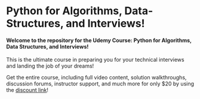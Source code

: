# Python for Algorithms, Data-Structures, and Interviews!
#### Welcome to the repository for the Udemy Course: Python for Algorithms, Data Structures, and Interviews!

This is the ultimate course in preparing you for your technical interviews and landing the job of your dreams!

Get the entire course, including full video content, solution walkthroughs, discussion forums, instructor support, 
and much more for only $20 by using the [discount link](https://www.udemy.com/python-for-data-structures-algorithms-and-interviews/?couponCode=github_discount)!


